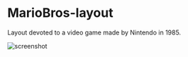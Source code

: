 # MarioBros-layout

Layout devoted to a video game made by Nintendo in 1985. 

![screenshot](https://user-images.githubusercontent.com/37555980/46213285-76971d80-c338-11e8-8832-5d3bd9577884.jpg)
